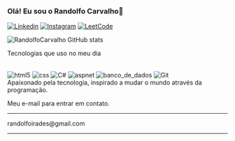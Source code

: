 
### Olá! Eu sou o Randolfo Carvalho👋

[![Linkedin](https://img.shields.io/badge/LinkedIn-0077B5?style=for-the-badge&logo=linkedin&logoColor=white)](https://www.linkedin.com/in/randolfo-carvalho-85206222b/)
[![Instagram](https://img.shields.io/badge/Instagram-E4405F?style=for-the-badge&logo=instagram&logoColor=white)](https://www.instagram.com/randolfo_oo/)
[![LeetCode](https://img.shields.io/badge/-LeetCode-FFA116?style=for-the-badge&logo=LeetCode&logoColor=black)](https://leetcode.com/Randolfo/)


![RandolfoCarvalho GitHub stats](https://github-readme-stats.vercel.app/api?username=RandolfoCarvalho&show_icons=true&theme=dracula)

Tecnologias que uso no meu dia
<div style="display: inline_block"> <br/>
<img align="center" alt="html5" src="https://img.shields.io/badge/HTML5-E34F26?style=for-the-badge&logo=html5&logoColor=white"/>
<img align="center" alt="css" src="https://img.shields.io/badge/CSS3-1572B6?style=for-the-badge&logo=css3&logoColor=white"/>
<img align="center" alt="C#" src="https://img.shields.io/badge/C%23-239120?style=for-the-badge&logo=c-sharp&logoColor=white"/>
<img align="center" alt="aspnet" src="https://img.shields.io/badge/ASP.NET-512BD4?style=for-the-badge&logo=.net&logoColor=white"/>
<img align="center" alt="banco_de_dados" src="https://img.shields.io/badge/MySQL-00000F?style=for-the-badge&logo=mysql&logoColor=white"/>
<img align="center" alt="Git" src="https://img.shields.io/badge/GitHub-100000?style=for-the-badge&logo=github&logoColor=white"/>
</div>
Apaixonado pela tecnologia, inspirado a mudar o mundo através da programação.

Meu e-mail para entrar em contato.
<hr>
randolfoirades@gmail.com
<hr>
